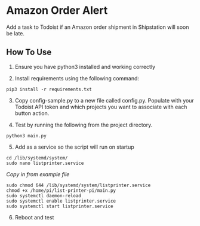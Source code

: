 # Amazon Order Alert
Add a task to Todoist if an Amazon order shipment in Shipstation will soon be late.

## How To Use

1. Ensure you have python3 installed and working correctly

2. Install requirements using the following command:

`pip3 install -r requirements.txt`

3. Copy config-sample.py to a new file called config.py. Populate with your Todoist API token and which projects you want to associate with each button action.

4. Test by running the following from the project directory.

`python3 main.py`

5. Add as a service so the script will run on startup

```
cd /lib/systemd/system/
sudo nano listprinter.service
```

_Copy in from example file_

```
sudo chmod 644 /lib/systemd/system/listprinter.service
chmod +x /home/pi/list-printer-pi/main.py
sudo systemctl daemon-reload
sudo systemctl enable listprinter.service
sudo systemctl start listprinter.service
```

6. Reboot and test

